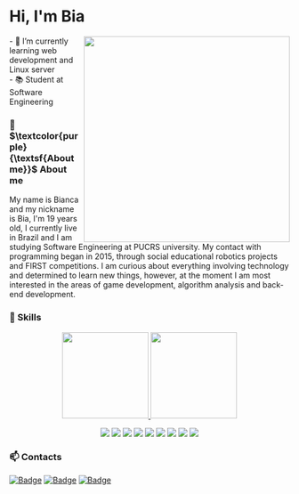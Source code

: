 # Hi, I'm Bia
<img src="https://raw.githubusercontent.com/MicaelliMedeiros/micaellimedeiros/master/image/computer-illustration.png" min-width="370px" max-width="370px" width="370px" align="right">

<p align="left"> 
- 🌱 I’m currently learning web development and Linux server<br>
- 📚 Student at Software Engineering
</p>

### 📢 $\textcolor{purple}{\textsf{About me}}$  About me
<p align="left"> 
My name is Bianca and my nickname is Bia, I'm 19 years old, I currently live in Brazil and I am studying Software Engineering at PUCRS university. My contact with programming began in 2015, through social educational robotics projects and FIRST competitions. I am curious about everything involving technology and determined to learn new things, however, at the moment I am most interested in the areas of game development, algorithm analysis and back-end development.
</p>

### :dart: Skills
<div>
  <a href="https://github.com/Bialves">
    <p align="center">
      <img loading="lazy" height="155em" src="https://github-readme-stats.vercel.app/api?username=Bialves&show_icons=true&theme=jolly&count_private=true">
      <img loading="lazy" height="155em" src="https://github-readme-stats.vercel.app/api/top-langs/?username=Bialves&layout=compact&langs_count=7&theme=jolly">
    </p>
  </a>
</div>

<p align="center">
  <img src="https://img.shields.io/badge/Windows-0078D6?style=for-the-badge&logo=windows&logoColor=white" >
  <img src="https://img.shields.io/badge/Linux-FCC624?style=for-the-badge&logo=linux&logoColor=black" >
  <img src="https://img.shields.io/badge/GIT-E44C30?style=for-the-badge&logo=git&logoColor=white" >
  <img src="https://img.shields.io/badge/GNU%20Bash-4EAA25?style=for-the-badge&logo=GNU%20Bash&logoColor=white" >
  <img src="https://img.shields.io/badge/Visual_Studio_Code-0078D4?style=for-the-badge&logo=visual%20studio%20code&logoColor=white" >
  <img src="https://img.shields.io/badge/IntelliJ_IDEA-000000.svg?style=for-the-badge&logo=intellij-idea&logoColor=white" >
  <img src="https://img.shields.io/badge/VIM-%2311AB00.svg?&style=for-the-badge&logo=vim&logoColor=white" >
  <img src="https://img.shields.io/badge/Trello-0052CC?style=for-the-badge&logo=trello&logoColor=white" >
  <img src="https://img.shields.io/badge/Arduino-00979D?style=for-the-badge&logo=Arduino&logoColor=white" >
</p>

### :mailbox: Contacts
[![Badge](https://img.shields.io/badge/LinkedIn-0077B5?style=for-the-badge&logo=linkedin&logoColor=white)](https://www.linkedin.com/in/bianca-da-silva-alves-309442201/)
[![Badge](https://img.shields.io/badge/Gmail-D14836?style=for-the-badge&logo=gmail&logoColor=white)](mailto:biancadsalves@gmail.com)
[![Badge](https://img.shields.io/badge/Instagram-E4405F?style=for-the-badge&logo=instagram&logoColor=white)](https://www.instagram.com/biadsalves)
